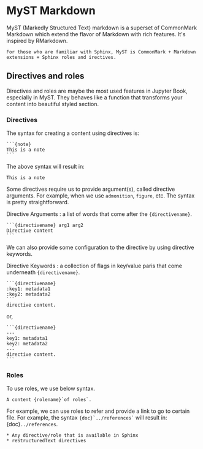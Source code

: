# MyST Markdown

MyST (Markedly Structured Text) markdown is a superset of CommonMark Markdown which extend the flavor of Markdown with rich features. It's inspired by RMarkdown.

```{note}
For those who are familiar with Sphinx, MyST is CommonMark + Markdown extensions + Sphinx roles and irectives.
```


## Directives and roles

Directives and roles are maybe the most used features in Jupyter Book, especially in MyST. They behaves like a function that transforms your content into beautiful styled section.


### Directives

The syntax for creating a content using directives is:

````
```{note}
This is a note
```
````

The above syntax will result in:

```{note}
This is a note
```

Some directives require us to provide argument(s), called directive arguments. For example, when we use `admonition`, `figure`, etc. The syntax is pretty straightforward.

Directive Arguments
: a list of words that come after the `{directivename}`.

````
```{directivename} arg1 arg2
Directive content
```
````

We can also provide some configuration to the directive by using directive keywords.

Directive Keywords
: a collection of flags in key/value paris that come underneath `{directivename}`.

````
```{directivename}
:key1: metadata1
:key2: metadata2
```
directive content.
````

or,


````
```{directivename}
---
key1: metadata1
key2: metadata2
---
directive content.
```
````


### Roles

To use roles, we use below syntax.

```
A content {rolename}`of roles`.
```

For example, we can use roles to refer and provide a link to go to certain file. For example, the syntax `` {doc}`../references` `` will result in: {doc}`../references`.

```{admonition} Directives and Roles Availability
* Any directive/role that is available in Sphinx
* reStructuredText directives
```
